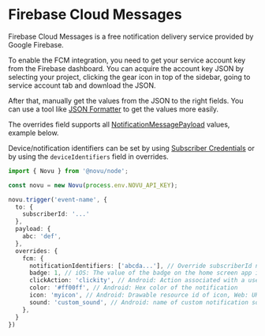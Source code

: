 # Firebase Cloud Messages

Firebase Cloud Messages is a free notification delivery service provided by Google Firebase.

To enable the FCM integration, you need to get your service account key from the Firebase dashboard. You can acquire the account key JSON by selecting your project, clicking the gear icon in top of the sidebar, going to service account tab and download the JSON.

After that, manually get the values from the JSON to the right fields. You can use a tool like [JSON Formatter](https://jsonformatter.curiousconcept.com/) to get the values more easily.

The overrides field supports all [NotificationMessagePayload](https://firebase.google.com/docs/reference/admin/node/firebase-admin.messaging.notificationmessagepayload.md#notificationmessagepayload_interface) values, example below.

Device/notification identifiers can be set by using [Subscriber Credentials](/platform/subscribers#updating-subscriber-credentials) or by using the `deviceIdentifiers` field in overrides.

<Tabs>
  <TabItem value="nodejs" label="Node.js" default>

  ```ts
  import { Novu } from '@novu/node';
  
  const novu = new Novu(process.env.NOVU_API_KEY);
  
  novu.trigger('event-name', {
    to: {
      subscriberId: '...'
    },
    payload: {
      abc: 'def',
    },
    overrides: {
      fcm: {
        notificationIdentifiers: ['abcda...'], // Override subscriberId notification/device identifiers 
        badge: 1, // iOS: The value of the badge on the home screen app icon, if 0 then the badge is removed.
        clickAction: 'clickity', // Android: Action associated with a user click on the notification.
        color: '#ff00ff', // Android: Hex color of the notification
        icon: 'myicon', // Android: Drawable resource id of icon, Web: URL to icon
        sound: 'custom_sound', // Android: name of custom notification sound
      },
    }
  })
  ```

  </TabItem>
</Tabs>
